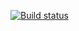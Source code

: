 [![Build status](https://ci.appveyor.com/api/projects/status/bisgwj66j09agaud?svg=true)](https://ci.appveyor.com/project/MariaD04/ahjshomework-4)